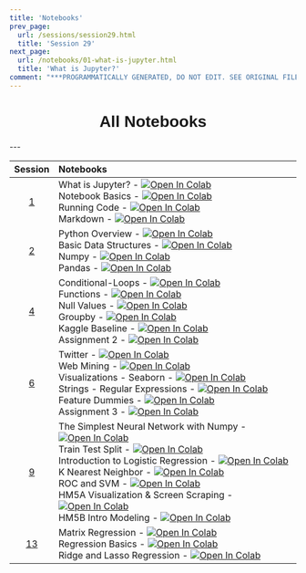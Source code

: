 ```yaml
---
title: 'Notebooks'
prev_page:
  url: /sessions/session29.html
  title: 'Session 29'
next_page:
  url: /notebooks/01-what-is-jupyter.html
  title: 'What is Jupyter?'
comment: "***PROGRAMMATICALLY GENERATED, DO NOT EDIT. SEE ORIGINAL FILES IN /content***"
---
```

<h1  style="font-family:  Verdana,  Geneva,  sans-serif;  text-align:center;">All  Notebooks</h1> 
--- 

|  Session  |  Notebooks  |
|  :---:  |  :-----  |
|  [1](https://rpi.analyticsdojo.com/sessions/session1)  |  What  is  Jupyter?  -  [![Open  In  Colab](https://colab.research.google.com/assets/colab-badge.svg)](https://colab.research.google.com/github/rpi-techfundamentals/spring2019-materials/blob/master/01-overview/01-notebook-basics/01-what-is-jupyter.ipynb#scrollTo=mdFTkIqGwgOJ)<br>Notebook  Basics  -  [![Open  In  Colab](https://colab.research.google.com/assets/colab-badge.svg)](https://colab.research.google.com/github/rpi-techfundamentals/spring2019-materials/blob/master/01-overview/01-notebook-basics/02-notebook-basics.ipynb)<br>Running  Code  -  [![Open  In  Colab](https://colab.research.google.com/assets/colab-badge.svg)](https://colab.research.google.com/github/rpi-techfundamentals/spring2019-materials/blob/master/01-overview/01-notebook-basics/03-running-code.ipynb)<br>Markdown  -  [![Open  In  Colab](https://colab.research.google.com/assets/colab-badge.svg)](https://colab.research.google.com/github/rpi-techfundamentals/spring2019-materials/blob/master/01-overview/01-notebook-basics/04-markdown.ipynb)  |
|  [2](https://rpi.analyticsdojo.com/sessions/session2)  |  Python  Overview  -  [![Open  In  Colab](https://colab.research.google.com/assets/colab-badge.svg)](https://colab.research.google.com/github/rpi-techfundamentals/spring2019-materials/blob/master/02-intro-python/01-intro-python-overview.ipynb)<br>Basic  Data  Structures  -  [![Open  In  Colab](https://colab.research.google.com/assets/colab-badge.svg)](https://colab.research.google.com/github/rpi-techfundamentals/spring2019-materials/blob/master/02-intro-python/02-intro-python-datastructures.ipynbhttps://colab.research.google.com/github/rpi-techfundamentals/spring2019-materials/blob/master/02-intro-python/03-intro-python-numpy.ipynb)<br>Numpy  -  [![Open  In  Colab](https://colab.research.google.com/assets/colab-badge.svg)](https://colab.research.google.com/github/rpi-techfundamentals/spring2019-materials/blob/master/02-intro-python/04-intro-python-pandas.ipynb)<br>Pandas  -  [![Open  In  Colab](https://colab.research.google.com/assets/colab-badge.svg)](https://colab.research.google.com/github/rpi-techfundamentals/spring2019-materials/blob/master/02-intro-python/04-intro-python-pandas.ipynb)  |
|  [4](https://rpi.analyticsdojo.com/sessions/session4)  |  Conditional-Loops  -  [![Open  In  Colab](https://colab.research.google.com/assets/colab-badge.svg)](https://colab.research.google.com/github/rpi-techfundamentals/spring2019-materials/blob/master/03-python/01-intro-python-conditionals-loops.ipynb)<br>Functions  -  [![Open  In  Colab](https://colab.research.google.com/assets/colab-badge.svg)](https://colab.research.google.com/github/rpi-techfundamentals/spring2019-materials/blob/master/03-python/02-intro-python-functions.ipynb)<br>Null  Values  -  [![Open  In  Colab](https://colab.research.google.com/assets/colab-badge.svg)](https://colab.research.google.com/github/rpi-techfundamentals/spring2019-materials/blob/master/03-python/03-intro-python-null-values.ipynb)<br>Groupby  -  [![Open  In  Colab](https://colab.research.google.com/assets/colab-badge.svg)](https://colab.research.google.com/github/rpi-techfundamentals/spring2019-materials/blob/master/03-python/04-intro-python-groupby.ipynb)<br>Kaggle  Baseline  -  [![Open  In  Colab](https://colab.research.google.com/assets/colab-badge.svg)](https://colab.research.google.com/github/rpi-techfundamentals/spring2019-materials/blob/master/03-python/05-intro-kaggle-baseline.ipynb)<br>Assignment  2  -  [![Open  In  Colab](https://colab.research.google.com/assets/colab-badge.svg)](https://colab.research.google.com/github/rpi-techfundamentals/spring2019-materials/blob/master/03-python/hm-02/hm02.ipynb)  |
|  [6](https://rpi.analyticsdojo.com/sessions/session6)  |  Twitter  -  [![Open  In  Colab](https://colab.research.google.com/assets/colab-badge.svg)](https://colab.research.google.com/github/rpi-techfundamentals/spring2019-materials/blob/master/04-viz-api-scraper/01_intro_api_twitter.ipynb)<br>Web  Mining  -  [![Open  In  Colab](https://colab.research.google.com/assets/colab-badge.svg)](https://colab.research.google.com/github/rpi-techfundamentals/spring2019-materials/blob/master/04-viz-api-scraper/02_intro_python_webmining.ipynb)<br>Visualizations  -  Seaborn  -  [![Open  In  Colab](https://colab.research.google.com/assets/colab-badge.svg)](https://colab.research.google.com/github/rpi-techfundamentals/spring2019-materials/blob/master/04-viz-api-scraper/03_visualization_python_seaborn.ipynb)<br>Strings  -  Regular  Expressions  -  [![Open  In  Colab](https://colab.research.google.com/assets/colab-badge.svg)](https://colab.research.google.com/github/rpi-techfundamentals/spring2019-materials/blob/master/04-viz-api-scraper/04_strings_and_regular_expressions.ipynb)<br>Feature  Dummies  -  [![Open  In  Colab](https://colab.research.google.com/assets/colab-badge.svg)](https://colab.research.google.com/github/rpi-techfundamentals/spring2019-materials/blob/master/04-viz-api-scraper/05_features_dummies.ipynb)<br>Assignment  3  -  [![Open  In  Colab](https://colab.research.google.com/assets/colab-badge.svg)](https://colab.research.google.com/github/rpi-techfundamentals/spring2019-materials/blob/master/04-viz-api-scraper/hm-03/hm03.ipynb)  |
|  [9](https://rpi.analyticsdojo.com/sessions/session9)  |  The  Simplest  Neural  Network  with  Numpy  -  [![Open  In  Colab](https://colab.research.google.com/assets/colab-badge.svg)](https://colab.research.google.com/github/rpi-techfundamentals/spring2019-materials/blob/master/05-intro-modeling/01-Neural-Networks.ipynb)<br>Train  Test  Split  -  [![Open  In  Colab](https://colab.research.google.com/assets/colab-badge.svg)](https://colab.research.google.com/github/rpi-techfundamentals/spring2019-materials/blob/master/05-intro-modeling/01-training-test-split.ipynb)<br>Introduction  to  Logistic  Regression  -  [![Open  In  Colab](https://colab.research.google.com/assets/colab-badge.svg)](https://colab.research.google.com/github/rpi-techfundamentals/spring2019-materials/blob/master/05-intro-modeling/02-intro-logistic-knn.ipynb)<br>K  Nearest  Neighbor  -  [![Open  In  Colab](https://colab.research.google.com/assets/colab-badge.svg)](https://colab.research.google.com/github/rpi-techfundamentals/spring2019-materials/blob/master/05-intro-modeling/03-knn.ipynb)<br>ROC  and  SVM  -  [![Open  In  Colab](https://colab.research.google.com/assets/colab-badge.svg)](https://colab.research.google.com/github/rpi-techfundamentals/spring2019-materials/blob/master/05-intro-modeling/04-svm-roc.ipynb)<br>HM5A  Visualization  &  Screen  Scraping  -  [![Open  In  Colab](https://colab.research.google.com/assets/colab-badge.svg)](https://colab.research.google.com/github/rpi-techfundamentals/spring2019-materials/blob/master/05-intro-modeling/hm5/homework_05A.ipynb)<br>HM5B  Intro  Modeling  -  [![Open  In  Colab](https://colab.research.google.com/assets/colab-badge.svg)](https://colab.research.google.com/github/rpi-techfundamentals/spring2019-materials/blob/master/05-intro-modeling/hm5/homework_05B.ipynb)  |
|  [13](https://rpi.analyticsdojo.com/sessions/session13)  |  Matrix  Regression  -  [![Open  In  Colab](https://colab.research.google.com/assets/colab-badge.svg)](https://colab.research.google.com/github/rpi-techfundamentals/spring2019-materials/blob/master/07-intro-modeling2/Python/01-matrix-regression-gradient-decent-python.ipynb)<br>Regression  Basics  -  [![Open  In  Colab](https://colab.research.google.com/assets/colab-badge.svg)](https://colab.research.google.com/github/rpi-techfundamentals/spring2019-materials/blob/master/07-intro-modeling2/Python/02-regression-boston-housing-python.ipynb)<br>Ridge  and  Lasso  Regression  -  [![Open  In  Colab](https://colab.research.google.com/assets/colab-badge.svg)](https://colab.research.google.com/github/rpi-techfundamentals/spring2019-materials/blob/master/07-intro-modeling2/Python/03-ridge-lasso-python.ipynb)  |
